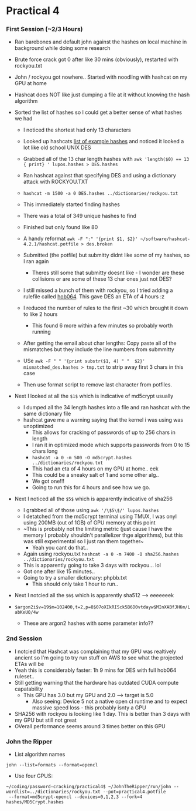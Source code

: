 # Practical 4

### First Session (~2/3 Hours)
- Ran barebones and default john against the hashes on local machine in background while doing some research
- Brute force crack got 0 after like 30 mins (obviously), restarted with rockyou.txt
- John / rockyou got nowhere.. Started with noodling with hashcat on my GPU at home
- Hashcat does NOT like just dumping a file at it without knowing the hash algorithm
- Sorted the list of hashes so I could get a better sense of what hashes we had
  - I noticed the shortest had only 13 characters
  - Looked up hashcats [list of example hashes](https://hashcat.net/wiki/doku.php?id=example_hashes) and noticed it looked a lot like old school UNIX DES
  - Grabbed all of the 13 char length hashes with `awk 'length($0) == 13 { print} ' lupos.hashes > DES.hashes`
  - Ran hashcat against that specifying DES and using a dictionary attack with ROCKYOU.TXT
  - `hashcat -m 1500 -a 0 DES.hashes ../dictionaries/rockyou.txt`
  - This immediately started finding hashes 
  - There was a total of 349 unique hashes to find
  - Finished but only found like 80
  - A handy reformat `awk -F ":" '{print $1, $2}' ~/software/hashcat-4.2.1/hashcat.potfile > des.broken`
  - Submitted (the potfile) but submitty didnt like _some_ of my hashes, so I ran again 
    - Theres still some that submitty doesnt like - I wonder are these collisions or are some of these 13 char ones just not DES?
  - I still missed a bunch of them with rockyou, so I tried adding a rulefile called [hob064](https://github.com/praetorian-inc/Hob0Rules). This gave DES an ETA of 4 hours :z
  - I reduced the number of rules to the first ~30 which brought it down to like 2 hours
    - This found 6 more within a few minutes so probably worth running
  
  - After getting the email about char lengths: Copy paste all of the mismatches but they include the line numbers from submmitty
  - USe `awk -F " " '{print substr($1, 4) " "  $2}' mismatched_des.hashes > tmp.txt` to strip away first 3 chars in this case
  - Then use format script to remove last character from potfiles.


- Next I looked at all the `$1$` which is indicative of md5crypt usually
  - I dumped all the 34 length hashes into a file and ran hashcat with the same dictionary file 
  - hashcat gave me a warning saying that the kernel i was using was unoptimized
    - This allows for cracking of passwords of up to 256 chars in length
    - I ran it in optimized mode which supports passwords from 0 to 15 chars long
    - `hashcat -a 0 -m 500 -O md5crypt.hashes ../dictionaries/rockyou.txt`
    - This had an eta of 4 hours on my GPU at home.. eek
    - This could be a sneaky salt of $1$ and some other alg..
    - We got one!!!
    - Going to run this for 4 hours and see how we go.

- Next I noticed all the `$5$` which is apparently indicative of sha256
  - I grabbed all of those using `awk '/\$5\$/' lupos.hashes`
  - I detatched from the md5crypt terminal using TMUX, I was onyl using 200MB (out of 1GB) of GPU memory at this point
  - ~This is probably not the limiting metric (just cause I have the memory I probably shouldn't parallelizer thge algorithms), but this was still experimental so I just ran them together~
    - Yeah you cant do that..
  - Again using rockyou.txt `hashcat -a 0 -m 7400 -O sha256.hashes ../dictionaries/rockyou.txt`
  - This is apparently going to take 3 days with rockyou... lol
  - Got one after like 15 minutes..
  - Going to try a smaller dictionary: phpbb.txt
    - This should only take 1 hour to run..


- Next I notcied all the `$6$` which is apparently sha512 --> eeeeeeek

- `$argon2i$v=19$m=102400,t=2,p=8$07oXIkRISck5B6D0vtdayw$MInXABfJH6m/LabKeUO/4w`
  - These are argon2 hashes with some parameter info??


### 2nd Session
- I notcied that Hashcat was complaining that my GPU was realtively ancient so I'm going to try run stuff on AWS to see what the projected ETAs will be
- Yeah this is considerably faster: 1h 9 mins for DES with full hob064 ruleset..
- Still getting warning that the hardware has outdated CUDA compute capatability 
  - This GPU has 3.0 but my GPU and 2.0 --> target is 5.0
	- Also seeing: Device 5 not a native open cl runtime and to expect massive speed loss - this probably isnty a GPU
- SHA256 with rockyou is looking like 1 day. This is better than 3 days with my GPU but still not great
- OVerall performance seems around 3 times better on this GPU


### John the Ripper
- List algorithm names
```shell
john --list=formats --format=opencl
```
- Use four GPUS:
```shell
~/coding/password-cracking/practical4$ ~/JohnTheRipper/run/john --wordlist=../dictionaries/rockyou.txt --pot=practical4.potfile
 --format=md5crypt-opencl --devices=0,1,2,3 --fork=4 hashes/MD5Crypt.hashes
 ```